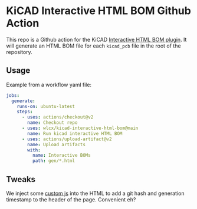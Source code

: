 # KiCAD Interactive HTML BOM Github Action
This repo is a Github action for the KiCAD [Interactive HTML BOM plugin][ibom]. It will generate an HTML BOM file for each `kicad_pcb` file in the root of the repository.

## Usage
Example from a workflow yaml file:
```yaml
jobs:
  generate:
    runs-on: ubuntu-latest
    steps:
      - uses: actions/checkout@v2
        name: Checkout repo
      - uses: wlcx/kicad-interactive-html-bom@main
        name: Run kicad interactive HTML BOM
      - uses: actions/upload-artifact@v2
        name: Upload artifacts
        with:
          name: Interactive BOMs
          path: gen/*.html
```

## Tweaks
We inject some [custom js][ibomcustom] into the HTML to add a git hash and generation timestamp to the header of the page. Convenient eh?

[ibom]: https://github.com/openscopeproject/InteractiveHtmlBom
[ibomcustom]: https://github.com/openscopeproject/InteractiveHtmlBom/wiki/Customization
